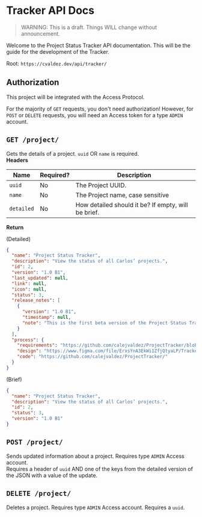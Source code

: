 # Tracker API Docs
> WARNING: This is a draft. Things WILL change without announcement.

Welcome to the Project Status Tracker API documentation. This will be the guide for the development of the Tracker.

Root: `https://cvaldez.dev/api/tracker/`

## Authorization
This project will be integrated with the Access Protocol.

For the majority of `GET` requests, you don't need authorization! However, for `POST` or `DELETE` requests, you will need an Access 
token for a type `ADMIN` account.

## `GET /project/`
Gets the details of a project. `uuid` OR `name` is required.<br>
**Headers**

| Name       | Required? | Description                                         |
|------------|-----------|-----------------------------------------------------|
| `uuid`     | No        | The Project UUID.                                   |
| `name`     | No        | The Project name, case sensitive                    |
| `detailed` | No        | How detailed should it be? If empty, will be brief. |

**Return**

(Detailed)
```json
{
  "name": "Project Status Tracker",
  "description": "View the status of all Carlos’ projects.",
  "id": 2,
  "version": "1.0 B1",
  "last_updated": null,
  "link": null,
  "icon": null,
  "status": 3,
  "release_notes": [
    {
      "version": "1.0 B1",
      "timestamp": null,
      "note": "This is the first beta version of the Project Status Tracker. Welcome, testers!"
    }
  ],
  "process": {
    "requirements": "https://github.com/calejvaldez/ProjectTracker/blob/main/.github/PROPOSAL.md",
    "design": "https://www.figma.com/file/ErxsYnA3EkWi1ZfjQtyaLP/Tracker-Design?type=design&node-id=0%3A1&t=SfwfCIZ54tMGG0Pc-1",
    "code": "https://github.com/calejvaldez/ProjectTracker/"
  }
}
```

(Brief)
```json
{
  "name": "Project Status Tracker",
  "description": "View the status of all Carlos’ projects.",
  "id": 2,
  "status": 3,
  "version": "1.0 B1"
}
```

## `POST /project/`
Sends updated information about a project. Requires type `ADMIN` Access account.<br>
Requires a header of `uuid` AND one of the keys from the detailed version of the JSON with a value of the update.

## `DELETE /project/`
Deletes a project. Requires type `ADMIN` Access account.
Requires a `uuid`.